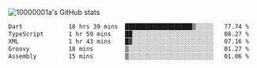 ![10000001a's GitHub stats](https://github-readme-stats.vercel.app/api?username=10000001a&show_icons=true&theme=onedark&count_private=true)

<!-- [![Top Langs](https://github-readme-stats.vercel.app/api/top-langs/?username=10000001a&layout=compact&theme=onedark&langs_count=5)](https://github.com/anuraghazra/github-readme-stats) -->
<!--
**10000001a/10000001a** is a ✨ _special_ ✨ repository because its `README.md` (this file) appears on your GitHub profile.

Here are some ideas to get you started:

- 🔭 I’m currently working on ...
- 🌱 I’m currently learning ...
- 👯 I’m looking to collaborate on ...
- 🤔 I’m looking for help with ...
- 💬 Ask me about ...
- 📫 How to reach me: ...
- 😄 Pronouns: ...
- ⚡ Fun fact: ...
-->

<!--START_SECTION:waka-->

```txt
Dart             18 hrs 39 mins  ███████████████████▒░░░░░   77.74 %
TypeScript       1 hr 59 mins    ██░░░░░░░░░░░░░░░░░░░░░░░   08.27 %
XML              1 hr 43 mins    █▓░░░░░░░░░░░░░░░░░░░░░░░   07.16 %
Groovy           18 mins         ▒░░░░░░░░░░░░░░░░░░░░░░░░   01.27 %
Assembly         15 mins         ▒░░░░░░░░░░░░░░░░░░░░░░░░   01.06 %
```

<!--END_SECTION:waka-->
